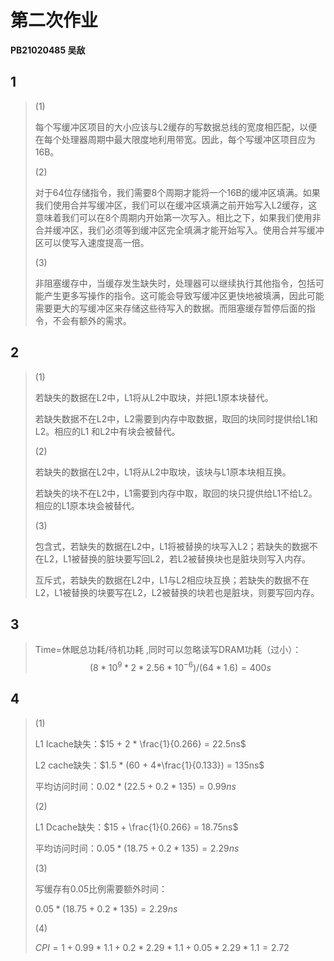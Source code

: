 # 第二次作业

**PB21020485 吴敌**



## 1
> (1) 
>
> 每个写缓冲区项目的大小应该与L2缓存的写数据总线的宽度相匹配，以便在每个处理器周期中最大限度地利用带宽。因此，每个写缓冲区项目应为16B。
>
> (2)
>
> 对于64位存储指令，我们需要8个周期才能将一个16B的缓冲区填满。如果我们使用合并写缓冲区，我们可以在缓冲区填满之前开始写入L2缓存，这意味着我们可以在8个周期内开始第一次写入。相比之下，如果我们使用非合并缓冲区，我们必须等到缓冲区完全填满才能开始写入。使用合并写缓冲区可以使写入速度提高一倍。
>
> (3)
>
> 非阻塞缓存中，当缓存发生缺失时，处理器可以继续执行其他指令，包括可能产生更多写操作的指令。这可能会导致写缓冲区更快地被填满，因此可能需要更大的写缓冲区来存储这些待写入的数据。而阻塞缓存暂停后面的指令，不会有额外的需求。

## 2

> (1)
>
> 若缺失的数据在L2中，L1将从L2中取块，并把L1原本块替代。
>
> 若缺失数据不在L2中，L2需要到内存中取数据，取回的块同时提供给L1和L2。相应的L1 和L2中有块会被替代。
>
> (2)
> 
> 若缺失的数据在L2中，L1将从L2中取块，该块与L1原本块相互换。
> 
> 若缺失的块不在L2中，L1需要到内存中取，取回的块只提供给L1不给L2。相应的L1原本块会被替代。
> 
> (3)
> 
> 包含式，若缺失的数据在L2中，L1将被替换的块写入L2；若缺失的数据不在L2，L1被替换的脏块要写回L2，若L2被替换块也是脏块则写入内存。
> 
> 互斥式，若缺失的数据在L2中，L1与L2相应块互换；若缺失的数据不在L2，L1被替换的块要写在L2，L2被替换的块若也是脏块，则要写回内存。

## 3

> Time=休眠总功耗/待机功耗 ,同时可以忽略读写DRAM功耗（过小）：
> $$
> (8*10^9*2*2.56*10^{-6})/(64*1.6)=400s
> $$
> 

## 4

>(1)
>
>L1 Icache缺失：$15 + 2 * \frac{1}{0.266} = 22.5ns$
>
>L2 cache缺失：$1.5 * (60 + 4*\frac{1}{0.133}) = 135ns$
>
>平均访问时间：$0.02 *(22.5 + 0.2*135) = 0.99ns$
>
>(2)
>
>L1 Dcache缺失：$15 + \frac{1}{0.266} = 18.75ns$
>
>平均访问时间：$0.05 *(18.75 + 0.2*135) = 2.29ns$
>
>(3)
>
>写缓存有0.05比例需要额外时间：
>
>$0.05 *(18.75 + 0.2*135) = 2.29ns$
>
>(4)
>
>$CPI = 1 + 0.99*1.1 + 0.2 * 2.29*1.1 + 0.05*2.29*1.1 = 2.72$
>
>

